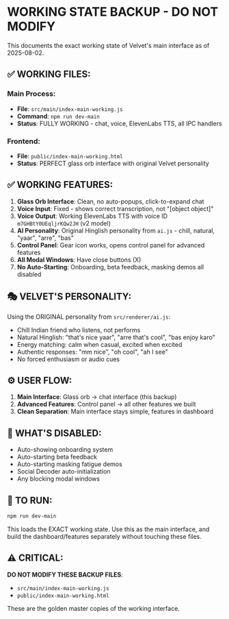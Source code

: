 # WORKING STATE BACKUP - DO NOT MODIFY

This documents the exact working state of Velvet's main interface as of 2025-08-02.

## ✅ WORKING FILES:

### Main Process:
- **File**: `src/main/index-main-working.js` 
- **Command**: `npm run dev-main`
- **Status**: FULLY WORKING - chat, voice, ElevenLabs TTS, all IPC handlers

### Frontend:
- **File**: `public/index-main-working.html`
- **Status**: PERFECT glass orb interface with original Velvet personality

## ✅ WORKING FEATURES:

1. **Glass Orb Interface**: Clean, no auto-popups, click-to-expand chat
2. **Voice Input**: Fixed - shows correct transcription, not "[object object]"
3. **Voice Output**: Working ElevenLabs TTS with voice ID `m7GHBtY0UEqljrKQw2JH` (v2 model)
4. **AI Personality**: Original Hinglish personality from `ai.js` - chill, natural, "yaar", "arre", "bas"
5. **Control Panel**: Gear icon works, opens control panel for advanced features
6. **All Modal Windows**: Have close buttons (X)
7. **No Auto-Starting**: Onboarding, beta feedback, masking demos all disabled

## 🎭 VELVET'S PERSONALITY:

Using the ORIGINAL personality from `src/renderer/ai.js`:
- Chill Indian friend who listens, not performs
- Natural Hinglish: "that's nice yaar", "arre that's cool", "bas enjoy karo"
- Energy matching: calm when casual, excited when excited
- Authentic responses: "mm nice", "oh cool", "ah I see"
- No forced enthusiasm or audio cues

## ⚙️ USER FLOW:

1. **Main Interface**: Glass orb → chat interface (this backup)
2. **Advanced Features**: Control panel → all other features we built
3. **Clean Separation**: Main interface stays simple, features in dashboard

## 🚫 WHAT'S DISABLED:

- Auto-showing onboarding system
- Auto-starting beta feedback
- Auto-starting masking fatigue demos
- Social Decoder auto-initialization
- Any blocking modal windows

## 🔧 TO RUN:

```bash
npm run dev-main
```

This loads the EXACT working state. Use this as the main interface, and build the dashboard/features separately without touching these files.

## ⚠️ CRITICAL:

**DO NOT MODIFY THESE BACKUP FILES**:
- `src/main/index-main-working.js`
- `public/index-main-working.html`

These are the golden master copies of the working interface.